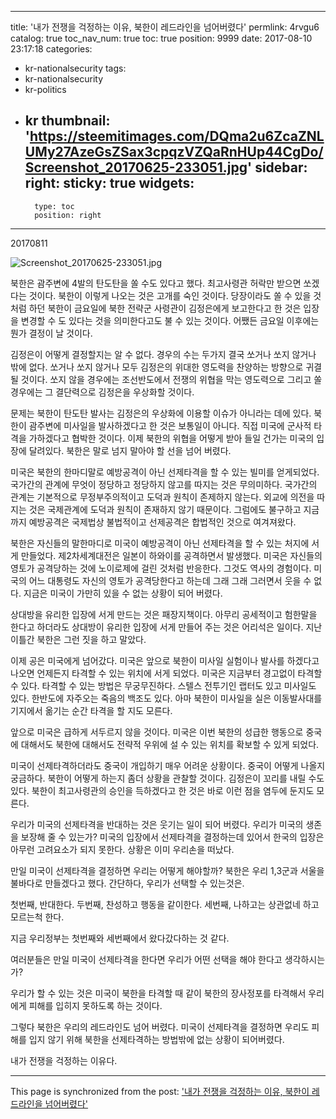 
---
title: '내가  전쟁을 걱정하는 이유, 북한이 레드라인을 넘어버렸다'
permlink: 4rvgu6
catalog: true
toc_nav_num: true
toc: true
position: 9999
date: 2017-08-10 23:17:18
categories:
- kr-nationalsecurity
tags:
- kr-nationalsecurity
- kr-politics
- kr
thumbnail: 'https://steemitimages.com/DQma2u6ZcaZNLUMy27AzeGsZSax3cpqzVZQaRnHUp44CgDo/Screenshot_20170625-233051.jpg'
sidebar:
    right:
        sticky: true
widgets:
    -
        type: toc
        position: right
---


20170811

![Screenshot_20170625-233051.jpg](https://steemitimages.com/DQma2u6ZcaZNLUMy27AzeGsZSax3cpqzVZQaRnHUp44CgDo/Screenshot_20170625-233051.jpg)

북한은 괌주변에 4발의 탄도탄을 쏠 수도 있다고 했다. 최고사령관 허락만 받으면 쏘겠다는 것이다. 북한이 이렇게 나오는 것은 고개를 숙인 것이다. 당장이라도 쏠  수 있을 것 처럼 하던 북한이 금요일에 북한 전략군 사령관이 김정은에게 보고한다고 한 것은 입장을 변경할 수 도 있다는 것을 의미한다고도 불 수 있는 것이다. 어쨌든 금요일 이후에는 뭔가 결정이 날 것이다. 

김정은이 어떻게 결정할지는 알 수 없다. 경우의 수는 두가지 결국 쏘거나 쏘지 않거나 밖에 없다. 쏘거나 쏘지 않거나 모두 김정은의 위대한 영도력을 찬양하는 방향으로 귀결될 것이다. 쏘지 않을 경우에는 조선반도에서 전쟁의 위협을 막는 영도력으로 그리고 쏠 경우에는 그 결단력으로 김정은을 우상화할 것이다. 

문제는 북한이 탄도탄 발사는 김정은의 우상화에 이용할 이슈가 아니라는 데에 있다. 북한이 괌주변에 미사일을 발사하겠다고 한 것은 보통일이 아니다. 직접 미국에 군사적 타격을 가하겠다고 협박한 것이다. 이제 북한의 위협을 어떻게 받아 들일 건가는 미국의 입장에 달려있다. 북한은 말로 넘지 말아야 할 선을 넘어 버렸다. 

미국은 북한의 한마디말로 예방공격이 아닌 선제타격을 할 수 있는 빌미를 얻게되었다. 국가간의 관계에 무엇이 정당하고 정당하지 않고를 따지는 것은 무의미하다. 국가간의 관계는 기본적으로 무정부주의적이고 도덕과 원칙이 존제하지 않는다. 외교에 의전을 따지는 것은 국제관계에 도덕과 원칙이 존재하지 않기 때문이다. 그럼에도 불구하고 지금까지 예방공격은 국제법상 불법적이고 선제공격은 합법적인 것으로 여겨져왔다. 

북한은 자신들의 말한마디로 미국이 예방공격이 아닌 선제타격을 할 수 있는 처지에 서게 만들었다. 제2차세계대전은 일본이 하와이를 공격하면서 발생했다. 미국은 자신들의 영토가 공격당하는 것에 노이로제에 걸린 것처럼 반응한다. 그것도 역사의 경험이다. 미국의 어느 대통령도 자신의 영토가 공격당한다고 하는데 그래 그래 그러면서 웃을 수 없다. 지금은 미국이 가만히 있을 수 없는 상황이 되어 버렸다.  

상대방을 유리한 입장에 서게 만드는 것은 패장지책이다. 아무리 공세적이고 험한말을 한다고 하더라도 상대방이 유리한 입장에 서게 만들어 주는 것은 어리석은 일이다. 지난 이틀간 북한은 그런 짓을 하고 말았다. 

이제 공은 미국에게 넘어갔다. 미국은 앞으로 북한이 미사일 실험이나 발사를 하겠다고 나오면 언제든지 타격할 수 있는 위치에 서게 되었다. 미국은 지금부터 경고없이 타격할 수 있다. 타격할 수 있는 방법은 무궁무진하다. 스텔스 전투기인 랩터도 있고 미사일도 있다. 한반도에 자주오는 죽음의 백조도 있다. 아마 북한이 미사일을 실은 이동발사대를 기지에서 옮기는 순간 타격을 할 지도 모른다. 

앞으로 미국은 급하게 서두르지 않을 것이다. 미국은 이번 북한의 성급한 행동으로 중국에 대해서도 북한에 대해서도 전략적 우위에 설 수 있는 위치를 확보할 수 있게 되었다. 

미국이 선제타격하더라도 중국이 개입하기 매우 어려운 상황이다. 중국이 어떻게 나올지 궁금하다. 
북한이 어떻게 하는지 좀더 상황을 관찰할 것이다. 김정은이 꼬리를 내릴 수도 있다. 북한이 최고사령관의 승인을 득하겠다고 한 것은 바로 이런 점을 염두에 둔지도 모른다. 

우리가 미국의 선제타격을 반대하는 것은 웃기는 일이 되어  버렸다. 우리가 미국의 생존을 보장해 줄 수 있는가? 미국의 입장에서 선제타격을 결정하는데 있어서 한국의 입장은 아무런 고려요소가 되지 못한다. 상황은 이미 우리손을 떠났다. 

만일 미국이 선제타격을 결정하면 우리는 어떻게 해야할까? 북한은 우리  1,3군과 서울을 불바다로 만들겠다고 했다. 
간단하다, 우리가 선택할 수 있는것은.

첫번째, 반대한다.
두번째, 찬성하고 행동을 같이한다. 
세번째, 나하고는 상관없네 하고 모르는척 한다. 

지금 우리정부는 첫번째와 세번째에서 왔다갔다하는 것 같다. 

여러분들은 만일 미국이 선제타격을 한다면 우리가  어떤 선택을 해야 한다고 생각하시는가? 

우리가 할 수 있는 것은 미국이 북한을 타격할 때 같이 북한의 장사정포를 타격해서 우리에게 피해를 입히지 못하도록 하는 것이다. 

그렇다 북한은 우리의 레드라인도 넘어 버렸다. 미국이 선제타격을 결정하면 우리도 피해를 입지 않기 위해 북한을 선제타격하는 방법밖에 없는 상황이 되어버렸다.  

내가 전쟁을 걱정하는 이유다.

- - -

This page is synchronized from the post: ['내가  전쟁을 걱정하는 이유, 북한이 레드라인을 넘어버렸다'](https://steemit.com/@oldstone/4rvgu6)
